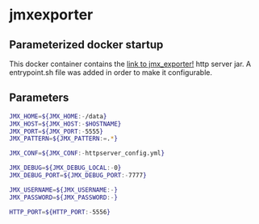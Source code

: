# jmxexporter

## Parameterized docker startup
This docker container contains the [link to jmx_exporter!](https://github.com/prometheus/jmx_exporter) http server jar. 
A entrypoint.sh file was added in order to make it configurable. 

## Parameters
```bash
JMX_HOME=${JMX_HOME:-/data}
JMX_HOST=${JMX_HOST:-$HOSTNAME}
JMX_PORT=${JMX_PORT:-5555}
JMX_PATTERN=${JMX_PATTERN:=.*}

JMX_CONF=${JMX_CONF:-httpserver_config.yml}

JMX_DEBUG=${JMX_DEBUG_LOCAL:-0}
JMX_DEBUG_PORT=${JMX_DEBUG_PORT:-7777}

JMX_USERNAME=${JMX_USERNAME:-}
JMX_PASSWORD=${JMX_PASSWORD:-}

HTTP_PORT=${HTTP_PORT:-5556}
```
